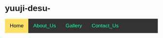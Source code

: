 # yuuji-desu-
<html> <head> <title>Navbar</title> <style> body { margin: 0; font-family: Arial, Helvetica, sans-serif; } .topnav { overflow: hidden; background-color: #333; } .topnav a { float: left; color: #1affa3; text-align: center; padding: 14px 16px; text-decoration: none; font-size: 17px; topnav a:hover { background-color: #ddd; color: black; } } .topnav a.active { background-color: #ffe066; color: black; }
</style> </head> <body> <div class="topnav"> <a class="active" href="#home">Home</a> <a href="#news">About_Us</a> <a href="#contact">Gallery</a> <a href="#about">Contact_Us</a> </div> </body> </html>
